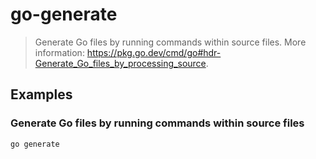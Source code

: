 # go-generate

> Generate Go files by running commands within source files. More information: <https://pkg.go.dev/cmd/go#hdr-Generate_Go_files_by_processing_source>.

## Examples

### Generate Go files by running commands within source files

```bash
go generate
```
